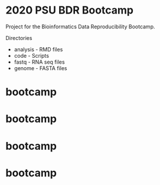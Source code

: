 # 2020 PSU BDR Bootcamp

Project for the Bioinformatics Data Reproducibility Bootcamp.

Directories

* analysis - RMD files
* code - Scripts
* fastq - RNA seq files
* genome - FASTA files

# bootcamp
# bootcamp
# bootcamp
# bootcamp
